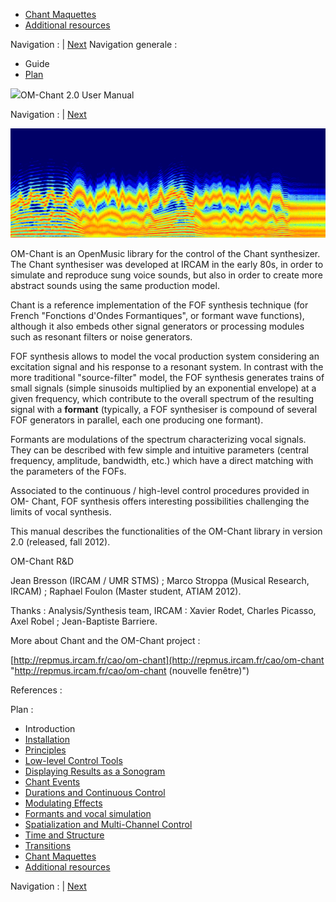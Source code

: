   * [Chant Maquettes](Maquette)
  * [Additional resources](Resources)

Navigation :  | [Next](Install "Next\(Installation\)")
Navigation generale :

  * Guide
  * [Plan](OM-Chant_1)



![](../tplRes/home/empty.gif)OM-Chant 2.0 User Manual

Navigation :  | [Next](Install "Next\(Installation\)")



[![](../res/sonagram_1.png)](../res/sonagram.png "Cliquez pour agrandir")

OM-Chant is an OpenMusic library for the control of the Chant synthesizer. The
Chant synthesiser was developed at IRCAM in the early 80s, in order to
simulate and reproduce sung voice sounds, but also in order to create more
abstract sounds using the same production model.

Chant is a reference implementation of the FOF synthesis technique (for French
"Fonctions d'Ondes Formantiques", or formant wave functions), although it also
embeds other signal generators or processing modules such as resonant filters
or noise generators.

FOF synthesis allows to model the vocal production system considering an
excitation signal and his response to a resonant system. In contrast with the
more traditional "source-filter" model, the FOF synthesis generates trains of
small signals (simple sinusoids multiplied by an exponential envelope) at a
given frequency, which contribute to the overall spectrum of the resulting
signal with a **formant** (typically, a FOF synthesiser is compound of several
FOF generators in parallel, each one producing one formant).

Formants are modulations of the spectrum characterizing vocal signals. They
can be described with few simple and intuitive parameters (central frequency,
amplitude, bandwidth, etc.) which have a direct matching with the parameters
of the FOFs.

Associated to the continuous / high-level control procedures provided in OM-
Chant, FOF synthesis offers interesting possibilities challenging the limits
of vocal synthesis.

This manual describes the functionalities of the OM-Chant library in version
2.0 (released, fall 2012).

OM-Chant R&D

Jean Bresson (IRCAM / UMR STMS) ; Marco Stroppa (Musical Research, IRCAM) ;
Raphael Foulon (Master student, ATIAM 2012).

Thanks : Analysis/Synthesis team, IRCAM : Xavier Rodet, Charles Picasso, Axel
Robel ; Jean-Baptiste Barriere.

More about Chant and the OM-Chant project :

[http://repmus.ircam.fr/cao/om-chant](http://repmus.ircam.fr/cao/om-chant
"http://repmus.ircam.fr/cao/om-chant \(nouvelle fenêtre\)")

References :

Plan :

  * Introduction
  * [Installation](Install)
  * [Principles](Intro)
  * [Low-level Control Tools](Low)
  * [Displaying Results as a Sonogram](Display)
  * [Chant Events](Events)
  * [Durations and Continuous Control](Continuous)
  * [Modulating Effects](Modulation)
  * [Formants and vocal simulation](Formants)
  * [Spatialization and Multi-Channel Control](Spatialization)
  * [Time and Structure](Time)
  * [Transitions](Transitions)
  * [Chant Maquettes](Maquette)
  * [Additional resources](Resources)

Navigation :  | [Next](Install "Next\(Installation\)")
